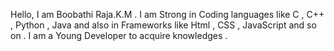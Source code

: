 Hello, I am Boobathi Raja.K.M .
I am Strong in Coding languages like C , C++ , Python , Java and also in Frameworks like Html , CSS , JavaScript and so on .
I am a Young Developer to acquire knowledges .
